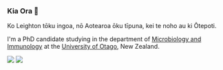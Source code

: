 ### Kia Ora 👋

Ko Leighton tōku ingoa, nō Aotearoa ōku tīpuna, kei te noho au ki Ōtepoti.

I'm a PhD candidate studying in the department of <a href="https://micro.otago.ac.nz/" class="link blue">Microbiology and Immunology</a> at the <a href="https://www.otago.ac.nz/" class="link blue">University of Otago</a>, New Zealand.

<a href="https://orcid.org/0000-0003-2305-6827" alt="ORCID"><img src="https://img.shields.io/badge/ORCID-0000--0003--2305--6827-green?style=flat-square&logo=orcid&logoColor=white" /></a> <a href="mailto:leighton.payne@postgrad.otago.ac.nz" alt="EMAIL"><img src="https://img.shields.io/badge/Email-leighton.payne@postgrad.otago.ac.nz-blue?style=flat-square&logo=microsoft-outlook" /></a>

